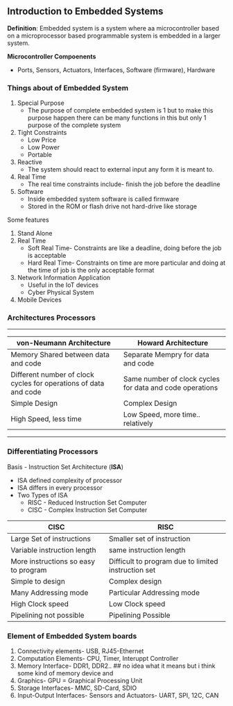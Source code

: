 ## Introduction to Embedded Systems ## 

**Definition**: Embedded system is a system where aa microcontroller based on a microprocessor based programmable system is embedded in a larger system.

**Microcontroller Compoenents**
- Ports, Sensors, Actuators, Interfaces, Software (firmware), Hardware

### Things about of Embedded System ###
1. Special Purpose
    - The purpose of complete embedded system is 1 but to make this purpose happen there can be many functions in this but only 1 purpose of the complete system
1. Tight Constraints
    - Low Price
    - Low Power
    - Portable
1. Reactive
    - The system should react to external input any form it is meant to.
1. Real Time
    - The real time constraints include- finish the job before the deadline 
1. Software
    - Inside embedded system software is called firmware
    - Stored in the ROM or flash drive not hard-drive like storage

Some features 
1. Stand Alone
1. Real Time
    - Soft Real Time- Constraints are like a deadline, doing before the job is acceptable
    - Hard Real Time- Constraints on time are more particular and doing at the time of job is the only acceptable format
1. Network Information Application 
    - Useful in the IoT devices
    - Cyber Physical System
1. Mobile Devices

### Architectures Processors ###
--- 
| von-Neumann Architecture | Howard Architecture |
| --- | --- |
| Memory Shared between data and code | Separate Mempry for data and code |
| Different number of clock cycles for operations of data and code | Same number of clock cycles for data and code operations |
| Simple Design | Complex Design |
| High Speed, less time |  Low Speed, more time.. relatively |
--- 

### Differentiating Processors ###
Basis - Instruction Set Architecture (**ISA**)
- ISA defined complexity of processor
- ISA differs in every processor
- Two Types of ISA
    - RISC - Reduced Instruction Set Computer
    - CISC - Complex Instruction Set Computer

| CISC | RISC |
| --- | --- |
| Large Set of instructions | Smaller set of instruction |
| Variable instruction length | same instruction length |
| More instructions so easy to program | Difficult to program due to limited instruction set |
| Simple to design | Complex design |
| Many Addressing mode | Particular Addressing mode |
| High Clock speed | Low Clock speed |
| Pipelining not possible | Pipelining Possible |

### Element of Embedded System boards ###
1. Connectivity elements- USB, RJ45-Ethernet
1. Computation Elements- CPU, Timer, Interuppt Controller
1. Memory Interface- DDR1, DDR2..  ## no idea what it means but i think some kind of memory device and 
1. Graphics- GPU = Graphical Processing Unit
1. Storage Interfaces- MMC, SD-Card, SDIO
1. Input-Output Interfaces- Sensors and Actuators- UART, SPI, 12C, CAN
 